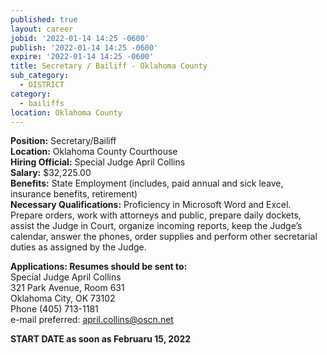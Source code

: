 ```yaml
---
published: true
layout: career
jobid: '2022-01-14 14:25 -0600'
publish: '2022-01-14 14:25 -0600'
expire: '2022-01-14 14:25 -0600'
title: Secretary / Bailiff - Oklahoma County
sub_category:
  - DISTRICT
category:
  - bailiffs
location: Oklahoma County
---
```

**Position:** Secretary/Bailiff  
**Location:** Oklahoma County Courthouse  
**Hiring Official:** Special Judge April Collins  
**Salary:** $32,225.00  
**Benefits:** State Employment (includes, paid annual and sick leave, insurance benefits, retirement)  
**Necessary Qualifications:** Proficiency in Microsoft Word and Excel.  Prepare orders, work with attorneys and public, prepare daily dockets, assist the Judge in Court, organize incoming reports, keep the Judge’s calendar, answer the phones, order supplies and perform other secretarial duties as assigned by the Judge.
					

**Applications: Resumes should be sent to:**  
Special Judge April Collins  
321 Park Avenue, Room 631  
Oklahoma City, OK  73102  
Phone (405) 713-1181  
e-mail preferred: [april.collins@oscn.net](mailto:april.collins@oscn.net)

**START DATE as soon as Februaru 15, 2022**

